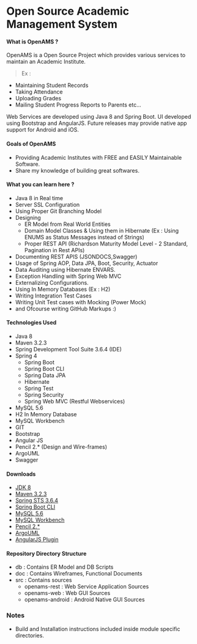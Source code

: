 # Open Source Academic Management System

#### What is OpenAMS ?
 OpenAMS is a Open Source Project which provides various services to maintain an Academic Institute.
 > Ex :
  - Maintaining Student Records
  - Taking Attendance
  - Uploading Grades
  - Mailing Student Progress Reports to Parents etc...

  Web Services are developed using Java 8 and Spring Boot. UI developed using Bootstrap and AngularJS.
  Future releases may provide native app support for Android and iOS.

#### Goals of OpenAMS
  - Providing Academic Institutes with FREE and EASILY Maintainable Software.
  - Share my knowledge of building great softwares.

#### What you can learn here ?
  - Java 8 in Real time
  - Server SSL Configuration
  - Using Proper Git Branching Model
  - Designing
      - ER Model from Real World Entities
      - Domain Model Classes & Using them in Hibernate (Ex : Using ENUMS as Status Messages instead of Strings)
      - Proper REST API (Richardson Maturity Model Level - 2 Standard, Pagination in Rest APIs)
  - Documenting REST APIS (JSONDOCS,Swagger)
  - Usage of Spring AOP, Data JPA, Boot, Security, Actuator
  - Data Auditing using Hibernate ENVARS.
  - Exception Handling with Spring Web MVC
  - Externalizing Configurations.
  - Using In Memory Databases (Ex : H2)
  - Writing Integration Test Cases
  - Writing Unit Test cases with Mocking (Power Mock)
  - and Ofcourse writing GitHub Markups :)

#### Technologies Used
 - Java 8
 - Maven 3.2.3
 - Spring Development Tool Suite 3.6.4 (IDE)
 - Spring 4
   - Spring Boot
   - Spring Boot CLI
   - Spring Data JPA
   - Hibernate
   - Spring Test
   - Spring Security
   - Spring Web MVC (Restful Webservices)
 - MySQL 5.6
 - H2 In Memory Database
 - MySQL Workbench
 - GIT
 - Bootstrap
 - Angular JS
 - Pencil 2.* (Design and Wire-frames)
 - ArgoUML
 - Swagger


#### Downloads

 - [JDK 8](http://download.oracle.com/otn-pub/java/jdk/7u75-b13/jdk-7u75-windows-x64.exe)
 - [Maven 3.2.3](http://www.trieuvan.com/apache/maven/maven-3/3.2.5/binaries/apache-maven-3.2.5-bin.zip)
 - [Spring STS 3.6.4](http://dist.springsource.com/release/STS/3.6.4.RELEASE/dist/e4.4/spring-tool-suite-3.6.4.RELEASE-e4.4.2-win32-x86_64.zip)
 - [Spring Boot CLI](http://repo.spring.io/release/org/springframework/boot/spring-boot-cli/1.1.4.RELEASE/spring-boot-cli-1.1.4.RELEASE-bin.zip)
 - [MySQL 5.6](http://dev.mysql.com/downloads/)
 - [MySQL Workbench](http://dev.mysql.com/downloads/)
 - [Pencil 2.*](http://evoluspencil.googlecode.com/files/Pencil-2.0.5.win32.installer.exe)
 - [ArgoUML](http://sourceforge.net/projects/argouml.mirror/)
 - [AngularJS Plugin](http://marketplace.eclipse.org/content/angularjs-eclipse)


#### Repository Directory Structure
 - db  :  Contains ER Model and DB Scripts
 - doc :  Contains Wireframes, Functional Documents
 - src :  Contains sources
    - openams-rest         : Web Service Application Sources
    - openams-web          : Web GUI Sources
    - openams-android      : Android Native GUI Sources



### Notes
  -  Build and Installation instructions included inside module specific directories.
